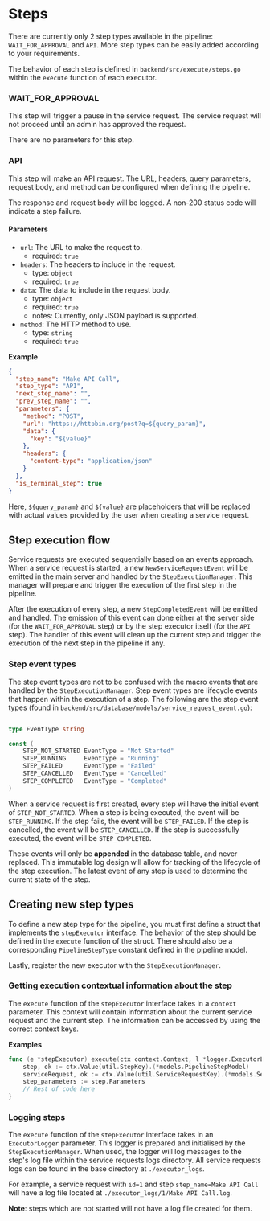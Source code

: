 # Steps

There are currently only 2 step types available in the pipeline: `WAIT_FOR_APPROVAL` and `API`. More step types can be easily added according to your requirements.

The behavior of each step is defined in `backend/src/execute/steps.go` within the `execute` function of each executor.

### WAIT_FOR_APPROVAL

This step will trigger a pause in the service request. The service request will not proceed until an admin has approved the request.

There are no parameters for this step.

### API

This step will make an API request. The URL, headers, query parameters, request body, and method can be configured when defining the pipeline.

The response and request body will be logged. A non-200 status code will indicate a step failure.

#### Parameters

- `url`: The URL to make the request to.
  - required: `true`
- `headers`: The headers to include in the request.
  - type: `object`
  - required: `true`
- `data`: The data to include in the request body.
  - type: `object`
  - required: `true`
  - notes: Currently, only JSON payload is supported.
- `method`: The HTTP method to use.
  - type: `string`
  - required: `true`

**Example**

```json
{
  "step_name": "Make API Call",
  "step_type": "API",
  "next_step_name": "",
  "prev_step_name": "",
  "parameters": {
    "method": "POST",
    "url": "https://httpbin.org/post?q=${query_param}",
    "data": {
      "key": "${value}"
    },
    "headers": {
      "content-type": "application/json"
    }
  },
  "is_terminal_step": true
}
```

Here, `${query_param}` and `${value}` are placeholders that will be replaced with actual values provided by the user when creating a service request.

## Step execution flow

Service requests are executed sequentially based on an events approach. When a service request is started, a new `NewServiceRequestEvent` will be emitted in the main server and handled by the `StepExecutionManager`. This manager will prepare and trigger the execution of the first step in the pipeline.

After the execution of every step, a new `StepCompletedEvent` will be emitted and handled. The emission of this event can done either at the server side (for the `WAIT_FOR_APPROVAL` step) or by the step executor itself (for the `API` step). The handler of this event will clean up the current step and trigger the execution of the next step in the pipeline if any.

### Step event types

The step event types are not to be confused with the macro events that are handled by the `StepExecutionManager`. Step event types are lifecycle events that happen within the execution of a step. The following are the step event types (found in `backend/src/database/models/service_request_event.go`):

```go

type EventType string

const (
	STEP_NOT_STARTED EventType = "Not Started"
	STEP_RUNNING     EventType = "Running"
	STEP_FAILED      EventType = "Failed"
	STEP_CANCELLED   EventType = "Cancelled"
	STEP_COMPLETED   EventType = "Completed"
)
```

When a service request is first created, every step will have the initial event of `STEP_NOT_STARTED`. When a step is being executed, the event will be `STEP_RUNNING`. If the step fails, the event will be `STEP_FAILED`. If the step is cancelled, the event will be `STEP_CANCELLED`. If the step is successfully executed, the event will be `STEP_COMPLETED`.

These events will only be **appended** in the database table, and never replaced. This immutable log design will allow for tracking of the lifecycle of the step execution. The latest event of any step is used to determine the current state of the step.

## Creating new step types

To define a new step type for the pipeline, you must first define a struct that implements the `stepExecutor` interface. The behavior of the step should be defined in the `execute` function of the struct. There should also be a corresponding `PipelineStepType` constant defined in the pipeline model.

Lastly, register the new executor with the `StepExecutionManager`.

### Getting execution contextual information about the step

The `execute` function of the `stepExecutor` interface takes in a `context` parameter. This context will contain information about the current service request and the current step. The information can be accessed by using the correct context keys.

**Examples**

```go
func (e *stepExecutor) execute(ctx context.Context, l *logger.ExecutorLogger) (*stepExecResult, error) {
    step, ok := ctx.Value(util.StepKey).(*models.PipelineStepModel)
	serviceRequest, ok := ctx.Value(util.ServiceRequestKey).(*models.ServiceRequestModel)
    step_parameters := step.Parameters
    // Rest of code here
}
```

### Logging steps

The `execute` function of the `stepExecutor` interface takes in an `ExecutorLogger` parameter. This logger is prepared and initialised by the `StepExecutionManager`. When used, the logger will log messages to the step's log file within the service requests logs directory. All service requests logs can be found in the base directory at `./executor_logs`.

For example, a service request with `id=1` and step `step_name=Make API Call` will have a log file located at `./executor_logs/1/Make API Call.log`.

**Note**: steps which are not started will not have a log file created for them.
